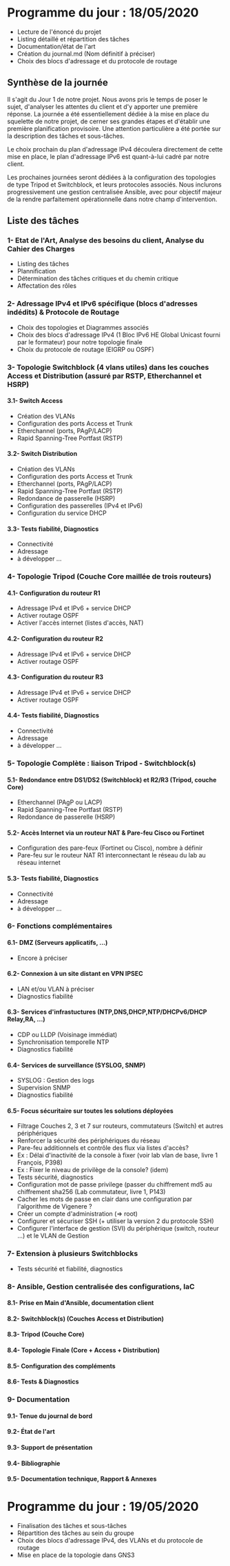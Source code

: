 # Programme du jour : 18/05/2020

* Lecture de l'énoncé du projet
* Listing détaillé et répartition des tâches
* Documentation/état de l'art
* Création du journal.md (Nom définitif à préciser)
* Choix des blocs d'adressage et du protocole de routage

## Synthèse de la journée

Il s'agit du Jour 1 de notre projet. Nous avons pris le temps de poser le sujet, d'analyser les attentes du client et d'y apporter une première réponse. La journée a été essentiellement dédiée à la mise en place du squelette de notre projet, de cerner ses grandes étapes et d'établir une première planification provisoire. Une attention particulière a été portée sur la description des tâches et sous-tâches.

Le choix prochain du plan d'adressage IPv4 découlera directement de cette mise en place, le plan d'adressage IPv6 est quant-à-lui cadré par notre client.

Les prochaines journées seront dédiées à la configuration des topologies de type Tripod et Switchblock, et leurs protocoles associés. Nous inclurons progressivement une gestion centralisée Ansible, avec pour objectif majeur de la rendre parfaitement opérationnelle dans notre champ d'intervention.

## Liste des tâches

### 1- Etat de l'Art, Analyse des besoins du client, Analyse du Cahier des Charges
* Listing des tâches
* Plannification
* Détermination des tâches critiques et du chemin critique
* Affectation des rôles

### 2- Adressage IPv4 et IPv6 spécifique (blocs d'adresses indédits) & Protocole de Routage 
* Choix des topologies et Diagrammes associés
* Choix des blocs d'adressage IPv4 (1 Bloc IPv6 HE Global Unicast fourni par le formateur) pour notre topologie	finale	
* Choix du protocole de routage (EIGRP ou OSPF)	
											
### 3- Topologie Switchblock (4 vlans utiles) dans les couches Access et Distribution (assuré par RSTP, Etherchannel et HSRP)	

#### 3.1- Switch Access
* Création des VLANs				
* Configuration des ports Access et Trunk				
* Etherchannel (ports, PAgP/LACP)				
* Rapid Spanning-Tree Portfast (RSTP)				
													
#### 3.2- Switch Distribution
* Création des VLANs				
* Configuration des ports Access et Trunk				
* Etherchannel (ports, PAgP/LACP)				
* Rapid Spanning-Tree Portfast (RSTP)				
* Redondance de passerelle (HSRP)				
* Configuration des passerelles (IPv4 et IPv6)				
* Configuration du service DHCP

#### 3.3- Tests fiabilité, Diagnostics
* Connectivité
* Adressage
* à développer ...
								
### 4- Topologie Tripod (Couche Core maillée de trois routeurs)

#### 4.1- Configuration du routeur R1
* Adressage IPv4 et IPv6 + service DHCP				
* Activer routage OSPF				
* Activer l'accès internet (listes d'accès, NAT)

#### 4.2- Configuration du routeur R2
* Adressage IPv4 et IPv6 + service DHCP				
* Activer routage OSPF

#### 4.3- Configuration du routeur R3
* Adressage IPv4 et IPv6 + service DHCP				
* Activer routage OSPF

#### 4.4- Tests fiabilité, Diagnostics
* Connectivité
* Adressage
* à développer ...	

### 5- Topologie Complète : liaison Tripod - Switchblock(s)

#### 5.1- Redondance entre DS1/DS2 (Switchblock) et R2/R3 (Tripod, couche Core)					
* Etherchannel (PAgP ou LACP)				
* Rapid Spanning-Tree Portfast (RSTP)				
* Redondance de passerelle (HSRP) 	

#### 5.2- Accès Internet via un routeur NAT & Pare-feu Cisco ou Fortinet
* Configuration des pare-feux (Fortinet ou Cisco), nombre à définir
* Pare-feu sur le routeur NAT R1 interconnectant le réseau du lab au réseau internet

#### 5.3- Tests fiabilité, Diagnostics
* Connectivité
* Adressage
* à développer ...	

### 6- Fonctions complémentaires

#### 6.1- DMZ (Serveurs applicatifs, ...)
* Encore à préciser

#### 6.2- Connexion à un site distant en VPN IPSEC
* LAN et/ou VLAN à préciser
* Diagnostics fiabilité

#### 6.3- Services d'infrastuctures (NTP,DNS,DHCP,NTP/DHCPv6/DHCP Relay,RA, ...)							
* CDP ou LLDP (Voisinage immédiat)					
* Synchronisation temporelle NTP
* Diagnostics fiabilité

#### 6.4- Services de surveillance (SYSLOG, SNMP)
* SYSLOG : Gestion des logs
* Supervision SNMP
* Diagnostics fiabilité

#### 6.5- Focus sécuritaire sur toutes les solutions déployées
* Filtrage Couches 2, 3 et 7 sur routeurs, commutateurs (Switch) et autres périphériques
* Renforcer la sécurité des périphériques du réseau
* Pare-feu additionnels et contrôle des flux via listes d'accès?
* Ex : Délai d'inactivité de la console à fixer (voir lab vlan de base, livre 1 François, P398)
* Ex : Fixer le niveau de privilège de la console? (idem)
* Tests sécurité, diagnostics
* Configuration mot de passe privilege (passer du chiffrement md5 au chiffrement sha256 (Lab commutateur, livre 1, P143)
* Cacher les mots de passe en clair dans une configuration par l'algorithme de Vigenere ? 
* Créer un compte d'administration (=> root)
* Configurer et sécuriser SSH (+ utiliser la version 2 du protocole SSH)
* Configurer l'interface de gestion (SVI) du périphérique (switch, routeur ...) et le VLAN de Gestion

### 7- Extension à plusieurs Switchblocks
* Tests sécurité et fiabilité, diagnostics

### 8- Ansible, Gestion centralisée des configurations, IaC

#### 8.1- Prise en Main d'Ansible, documentation client

#### 8.2- Switchblock(s) (Couches Access et Distribution)

#### 8.3- Tripod (Couche Core)

#### 8.4- Topologie Finale (Core + Access + Distribution)

#### 8.5- Configuration des compléments

#### 8.6- Tests & Diagnostics
							
### 9- Documentation

#### 9.1- Tenue du journal de bord

#### 9.2- État de l'art

#### 9.3- Support de présentation

#### 9.4- Bibliographie

#### 9.5- Documentation technique, Rapport & Annexes


# Programme du jour : 19/05/2020

* Finalisation des tâches et sous-tâches
* Répartition des tâches au sein du groupe
* Choix des blocs d'adressage IPv4, des VLANs et du protocole de routage
* Mise en place de la topologie dans GNS3

